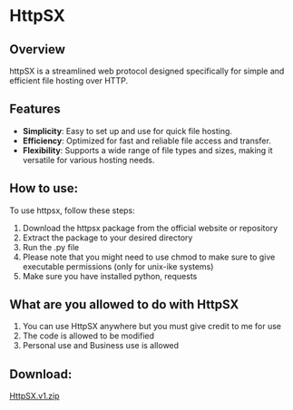 # HttpSX

## Overview
httpSX is a streamlined web protocol designed specifically for simple and efficient file hosting over HTTP.

## Features
- **Simplicity**: Easy to set up and use for quick file hosting.
- **Efficiency**: Optimized for fast and reliable file access and transfer.
- **Flexibility**: Supports a wide range of file types and sizes, making it versatile for various hosting needs.

## How to use:
To use httpsx, follow these steps:

1. Download the httpsx package from the official website or repository
2. Extract the package to your desired directory
3. Run the .py file
4. Please note that you might need to use chmod to make sure to give executable permissions (only for unix-ike systems)
5. Make sure you have installed python, requests

## What are you allowed to do with HttpSX
1. You can use HttpSX anywhere but you must give credit to me for use
2. The code is allowed to be modified
3. Personal use and Business use is allowed

## Download:

[HttpSX.v1.zip](https://github.com/user-attachments/files/16414095/HttpSX.v1.zip)
